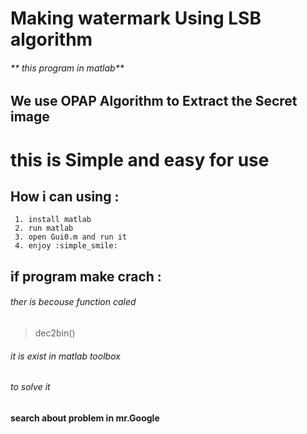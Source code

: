 #         Making watermark Using LSB algorithm
######        ** this program in matlab**

## We use OPAP Algorithm to Extract the Secret image 

# this is Simple and easy for use 



## How i can using :
     1. install matlab
     2. run matlab
     3. open Gui0.m and run it 
     4. enjoy :simple_smile:


## if program make crach :
###### ther is becouse function caled 
> dec2bin() 
###### it is exist in matlab toolbox 
###### to solve it 
**search about problem in mr.Google** 



